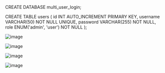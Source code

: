 CREATE DATABASE multi_user_login;

CREATE TABLE users ( id INT AUTO_INCREMENT PRIMARY KEY, username VARCHAR(50) NOT NULL UNIQUE, password VARCHAR(255) NOT NULL, role ENUM('admin', 'user') NOT NULL );



![image](https://github.com/Nandhini-php-Developer/add/assets/164607559/343271ac-f71d-4e6e-b9bf-7cd6f11c8054)

![image](https://github.com/Nandhini-php-Developer/add/assets/164607559/78143fae-180a-47e9-943c-a58b82e7a2a6)


![image](https://github.com/Nandhini-php-Developer/add/assets/164607559/bce0dec6-a1f0-4080-8597-a29c555108ad) 

![image](https://github.com/Nandhini-php-Developer/add/assets/164607559/0b8ab5ed-f72e-4a60-93ca-26a2b6881ddc)
